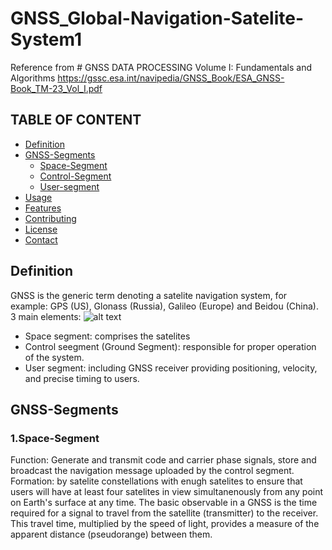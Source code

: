 # GNSS_Global-Navigation-Satelite-System1
Reference from # GNSS DATA PROCESSING Volume I: Fundamentals and Algorithms
https://gssc.esa.int/navipedia/GNSS_Book/ESA_GNSS-Book_TM-23_Vol_I.pdf
## TABLE OF CONTENT

- [Definition](#Definition)
- [GNSS-Segments](#GNSS-Segments)
  - [Space-Segment](#Space-Segment)
  - [Control-Segment](#Control-Segment)
  - [User-segment](#User-segment)
- [Usage](#usage)
- [Features](#features)
- [Contributing](#contributing)
- [License](#license)
- [Contact](#contact)

## Definition
GNSS is the generic term denoting a satelite navigation system, for example: GPS (US), Glonass (Russia), Galileo (Europe) and Beidou (China).
3 main elements:
![alt text](https://www.rfwireless-world.com/images/GNSS-architecture.jpg)

- Space segment: comprises the satelites
- Control seegment (Ground Segment): responsible for proper operation of the system.
- User segment: including GNSS receiver providing positioning, velocity, and precise timing to users.
  
## GNSS-Segments
### 1.Space-Segment
Function: Generate and transmit code and carrier phase signals, store and broadcast the navigation message uploaded by the control segment.
Formation: by satelite constellations with enugh satelites to ensure that users will have at least four satelites in view simultanenously from any point on Earth's surface at any time.
The basic observable in a GNSS is the time required for a signal to travel from the satellite (transmitter) to the receiver. This travel time, multiplied by the speed of light, provides a measure of the apparent distance (pseudorange) between them.

